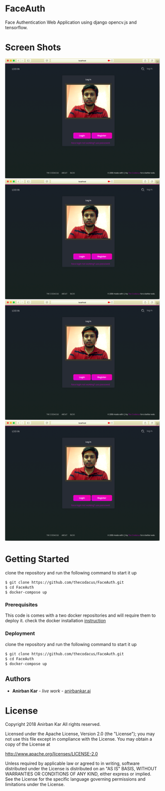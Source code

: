 # FaceAuth
Face Authentication Web Application using django opencv.js and tensorflow.

# Screen Shots
![Login Screen Open](screenshots/1.png?raw=true "Login Screen Open")
![Login Screen Recognizing](screenshots/1.png?raw=true "Login Screen Recognizing")
![Training Screen Open](screenshots/1.png?raw=true "Training Screen Open")
![Training Screen Training](screenshots/1.png?raw=true "Training Screen Training")

# Getting Started
clone the repository and run the following command to start it up
```shell
$ git clone https://github.com/thecodacus/FaceAuth.git
$ cd FaceAuth
$ docker-compose up
```


### Prerequisites

This code is comes with a two docker repositories and will require them to deploy it.
check the docker installation [instruction](https://docs.docker.com/install/)

### Deployment
clone the repository and run the following command to start it up
```shell
$ git clone https://github.com/thecodacus/FaceAuth.git
$ cd FaceAuth
$ docker-compose up
```

## Authors

* **Anirban Kar** - *live work* - [anirbankar.ai](http://anirbankar.ai)

# License
Copyright 2018 Anirban Kar All rights reserved.

Licensed under the Apache License, Version 2.0 (the "License");
you may not use this file except in compliance with the License.
You may obtain a copy of the License at

   http://www.apache.org/licenses/LICENSE-2.0

Unless required by applicable law or agreed to in writing, software
distributed under the License is distributed on an "AS IS" BASIS,
WITHOUT WARRANTIES OR CONDITIONS OF ANY KIND, either express or implied.
See the License for the specific language governing permissions and
limitations under the License.
